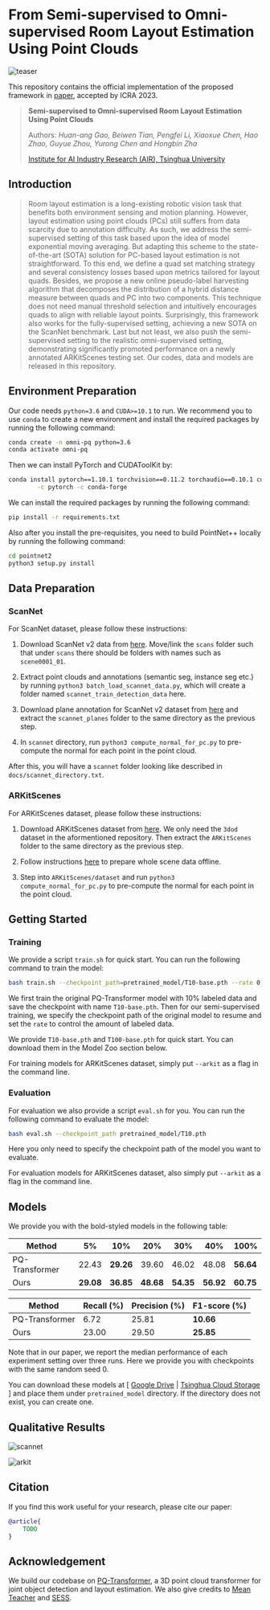 # From Semi-supervised to Omni-supervised Room Layout Estimation Using Point Clouds

![teaser](docs/teaser.png)

This repository contains the official implementation of the proposed framework in [paper](https://arxiv.org/abs/2301.13865), accepted by ICRA 2023.

> **Semi-supervised to Omni-supervised Room Layout Estimation Using Point Clouds**
>
> Authors: *Huan-ang Gao, Beiwen Tian, Pengfei Li, Xiaoxue Chen, Hao Zhao, Guyue Zhou, Yurong Chen and Hongbin Zha*
>
> [Institute for AI Industry Research (AIR), Tsinghua University](https://air.tsinghua.edu.cn/en/)


## Introduction
> Room layout estimation is a long-existing robotic vision task that benefits both environment sensing and motion planning. However, layout estimation using point clouds (PCs) still suffers from data scarcity due to annotation difficulty. As such, we address the semi-supervised setting of this task based upon the idea of model exponential moving averaging. But adapting this scheme to the state-of-the-art (SOTA) solution for PC-based layout estimation is not straightforward. To this end, we define a quad set matching strategy and several consistency losses based upon metrics tailored for layout quads. Besides, we propose a new online pseudo-label harvesting algorithm that decomposes the distribution of a hybrid distance measure between quads and PC into two components. This technique does not need manual threshold selection and intuitively encourages quads to align with reliable layout points. Surprisingly, this framework also works for the fully-supervised setting, achieving a new SOTA on the ScanNet benchmark. Last but not least, we also push the semi-supervised setting to the realistic omni-supervised setting, demonstrating significantly promoted performance on a newly annotated ARKitScenes testing set. Our codes, data and models are released in this repository.


## Environment Preparation

Our code needs `python=3.6` and `CUDA>=10.1` to run. We recommend you to use `conda` to create a new environment and install the required packages by running the following command:

```bash
conda create -n omni-pq python=3.6
conda activate omni-pq
```

Then we can install PyTorch and CUDAToolKit by:
```bash
conda install pytorch==1.10.1 torchvision==0.11.2 torchaudio==0.10.1 cudatoolkit=11.3 \
        -c pytorch -c conda-forge
```

We can install the required packages by running the following command:

```bash
pip install -r requirements.txt
```

Also after you install the pre-requisites, you need to build PointNet++ locally by running the following command:

```bash
cd pointnet2
python3 setup.py install
``` 


## Data Preparation
### ScanNet

For ScanNet dataset, please follow these instructions:

1. Download ScanNet v2 data from [here](https://github.com/ScanNet/ScanNet). Move/link the `scans` folder such that under `scans` there should be folders with names such as `scene0001_01`.

2. Extract point clouds and annotations (semantic seg, instance seg etc.) by running `python3 batch_load_scannet_data.py`, which will create a folder named `scannet_train_detection_data` here.

3. Download plane annotation for ScanNet v2 dataset from [here](https://github.com/skanti/SceneCAD) and extract the `scannet_planes` folder to the same directory as the previous step. 

4. In `scannet` directory, run `python3 compute_normal_for_pc.py` to pre-compute the normal for each point in the point cloud.


After this, you will have a `scannet` folder looking like described in `docs/scannet_directory.txt`.


### ARKitScenes

For ARKitScenes dataset, please follow these instructions:

1. Download ARKitScenes dataset from [here](https://github.com/apple/ARKitScenes). We only need the `3dod` dataset in the aformentioned repository. Then extract the `ARKitScenes` folder to the same directory as the previous step.

2. Follow instructions [here](https://github.com/apple/ARKitScenes/tree/main/threedod) to prepare whole scene data offline.

3. Step into `ARKitScenes/dataset` and run `python3 compute_normal_for_pc.py` to pre-compute the normal for each point in the point cloud.


## Getting Started

### Training

We provide a script `train.sh` for quick start. You can run the following command to train the model:

```bash
bash train.sh --checkpoint_path=pretrained_model/T10-base.pth --rate 0.10
```

We first train the original PQ-Transformer model with 10% labeled data and save the checkpoint with name `T10-base.pth`. Then for our semi-supervised training, we specify the checkpoint path of the original model to resume and set the `rate` to control the amount of labeled data.

We provide `T10-base.pth` and `T100-base.pth` for quick start. You can download them in the Model Zoo section below.

For training models for ARKitScenes dataset, simply put `--arkit` as a flag in the command line.

### Evaluation

For evaluation we also provide a script `eval.sh` for you. You can run the following command to evaluate the model:

```bash
bash eval.sh --checkpoint_path pretrained_model/T10.pth
```

Here you only need to specify the checkpoint path of the model you want to evaluate.

For evaluation models for ARKitScenes dataset, also simply put `--arkit` as a flag in the command line.


## Models

We provide you with the bold-styled models in the following table:

| Method         | 5%           | 10%          | 20%          | 30%          | 40%          | 100%         |
| -------------- | ------------ | ------------ | ------------ | ------------ | ------------ | ------------ |
| PQ-Transformer | 22.43        | **29.26** | 39.60        | 46.02        | 48.08        | **56.64**        |
| Ours           | **29.08** | **36.85** | **48.68** | **54.35** | **56.92** | **60.75** |

| Method         | Recall (%) | Precision (%) | F1-score (%) |
| -------------- | ---------- | ------------- | ------------ |
| PQ-Transformer | 6.72       | 25.81         | **10.66** |
| Ours           | 23.00      | 29.50         | **25.85** |

Note that in our paper, we report the median performance of each experiment setting over three runs. Here we provide you with checkpoints with the same random seed 0.

You can download these models at [ [Google Drive](https://drive.google.com/drive/folders/1vv9Po5Lwy3xDUsFSvHR741fIO2nT2Eac?usp=sharing) | [Tsinghua Cloud Storage](https://cloud.tsinghua.edu.cn/d/b5eac112a56f4f499d0a/) ] and place them under `pretrained_model` directory. If the directory does not exist, you can create one.

## Qualitative Results

![scannet](docs/scannet.png)

![arkit](docs/arkit.png)


## Citation
If you find this work useful for your research, please cite our paper:
```bibtex
@article{
    TODO
}
```

## Acknowledgement

We build our codebase on [PQ-Transformer](https://github.com/OPEN-AIR-SUN/PQ-Transformer), a 3D point cloud transformer for joint object detection and layout estimation. We also give credits to [Mean Teacher](https://github.com/CuriousAI/mean-teacher) and [SESS](https://github.com/Na-Z/sess).